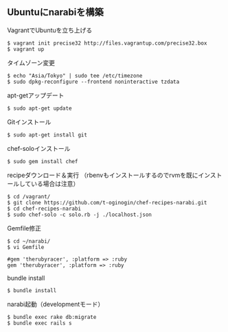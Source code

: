 ## Ubuntuにnarabiを構築

VagrantでUbuntuを立ち上げる

    $ vagrant init precise32 http://files.vagrantup.com/precise32.box
    $ vagrant up

タイムゾーン変更

    $ echo "Asia/Tokyo" | sudo tee /etc/timezone
    $ sudo dpkg-reconfigure --frontend noninteractive tzdata

apt-getアップデート

    $ sudo apt-get update

Gitインストール

    $ sudo apt-get install git

chef-soloインストール

    $ sudo gem install chef

recipeダウンロード＆実行
（rbenvもインストールするのでrvmを既にインストールしている場合は注意）

    $ cd /vagrant/
    $ git clone https://github.com/t-oginogin/chef-recipes-narabi.git
    $ cd chef-recipes-narabi
    $ sudo chef-solo -c solo.rb -j ./localhost.json

Gemfile修正

    $ cd ~/narabi/
    $ vi Gemfile

    #gem 'therubyracer', :platform => :ruby
    gem 'therubyracer', :platform => :ruby
    
bundle install

    $ bundle install

narabi起動（developmentモード）

    $ bundle exec rake db:migrate
    $ bundle exec rails s

